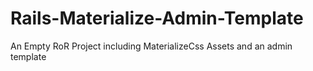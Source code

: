 # Rails-Materialize-Admin-Template
An Empty RoR Project including MaterializeCss Assets and an admin template
